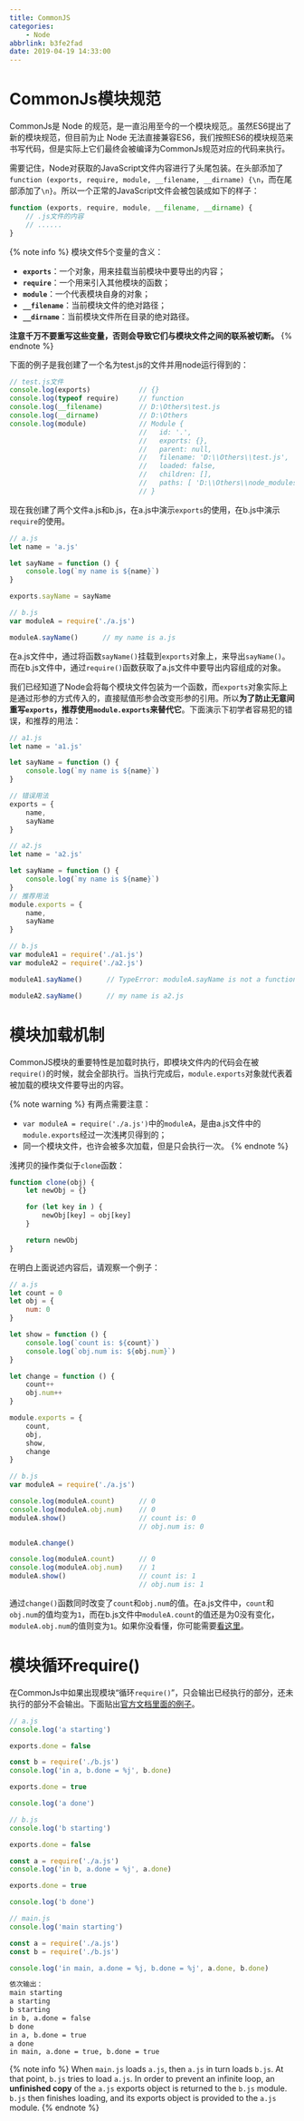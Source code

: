```yaml
---
title: CommonJS
categories:
    - Node
abbrlink: b3fe2fad
date: 2019-04-19 14:33:00
---
```


# CommonJs模块规范

CommonJs是 Node 的规范，是一直沿用至今的一个模块规范,。虽然ES6提出了新的模块规范，但目前为止 Node 无法直接兼容ES6，我们按照ES6的模块规范来书写代码，但是实际上它们最终会被编译为CommonJs规范对应的代码来执行。

需要记住，Node对获取的JavaScript文件内容进行了头尾包装。在头部添加了`function (exports, require, module, __filename, __dirname) {\n`，而在尾部添加了`\n}`。所以一个正常的JavaScript文件会被包装成如下的样子：

```js
function (exports, require, module, __filename, __dirname) {
    // .js文件的内容
    // ......
}
```

{% note info %}
模块文件5个变量的含义：
- **`exports`**：一个对象，用来挂载当前模块中要导出的内容；
- **`require`**：一个用来引入其他模块的函数；
- **`module`**：一个代表模块自身的对象；
- **`__filename`**：当前模块文件的绝对路径；
- **`__dirname`**：当前模块文件所在目录的绝对路径。

**注意千万不要重写这些变量，否则会导致它们与模块文件之间的联系被切断。**
{% endnote %}

下面的例子是我创建了一个名为test.js的文件并用node运行得到的：

```js
// test.js文件
console.log(exports)            // {}
console.log(typeof require)     // function
console.log(__filename)         // D:\Others\test.js
console.log(__dirname)          // D:\Others
console.log(module)             // Module {
                                //   id: '.',
                                //   exports: {},
                                //   parent: null,
                                //   filename: 'D:\\Others\\test.js',
                                //   loaded: false,
                                //   children: [],
                                //   paths: [ 'D:\\Others\\node_modules', 'D:\\node_modules' ]
                                // }
```

现在我创建了两个文件a.js和b.js，在a.js中演示`exports`的使用，在b.js中演示`require`的使用。

```js
// a.js
let name = 'a.js'

let sayName = function () {
    console.log(`my name is ${name}`)
}

exports.sayName = sayName
```
```js
// b.js
var moduleA = require('./a.js')

moduleA.sayName()      // my name is a.js
```

在a.js文件中，通过将函数`sayName()`挂载到`exports`对象上，来导出`sayName()`。而在b.js文件中，通过`require()`函数获取了a.js文件中要导出内容组成的对象。

我们已经知道了Node会将每个模块文件包装为一个函数，而`exports`对象实际上是通过形参的方式传入的，直接赋值形参会改变形参的引用。所以**为了防止无意间重写`exports`，推荐使用`module.exports`来替代它**。下面演示下初学者容易犯的错误，和推荐的用法：

```js
// a1.js
let name = 'a1.js'

let sayName = function () {
    console.log(`my name is ${name}`)
}

// 错误用法
exports = {
    name,
    sayName
}
```
```js
// a2.js
let name = 'a2.js'

let sayName = function () {
    console.log(`my name is ${name}`)
}
// 推荐用法
module.exports = {
    name,
    sayName
}
```
```js
// b.js
var moduleA1 = require('./a1.js')
var moduleA2 = require('./a2.js')

moduleA1.sayName()      // TypeError: moduleA.sayName is not a function

moduleA2.sayName()      // my name is a2.js
```

# 模块加载机制

CommonJS模块的重要特性是加载时执行，即模块文件内的代码会在被`require()`的时候，就会全部执行。当执行完成后，`module.exports`对象就代表着被加载的模块文件要导出的内容。

{% note warning %}
有两点需要注意：
- `var moduleA = require('./a.js')`中的`moduleA`，是由a.js文件中的`module.exports`经过一次浅拷贝得到的；
- 同一个模块文件，也许会被多次加载，但是只会执行一次。
{% endnote %}

浅拷贝的操作类似于`clone`函数：

```js
function clone(obj) {
    let newObj = {}

    for (let key in ) {
        newObj[key] = obj[key]
    }

    return newObj
}
```

在明白上面说述内容后，请观察一个例子：

```js
// a.js
let count = 0
let obj = {
    num: 0
}

let show = function () {
    console.log(`count is: ${count}`)
    console.log(`obj.num is: ${obj.num}`)
}

let change = function () {
    count++
    obj.num++
}

module.exports = {
    count,
    obj,
    show,
    change
}
```
```js
// b.js
var moduleA = require('./a.js')

console.log(moduleA.count)      // 0
console.log(moduleA.obj.num)    // 0
moduleA.show()                  // count is: 0
                                // obj.num is: 0

moduleA.change()

console.log(moduleA.count)      // 0
console.log(moduleA.obj.num)    // 1
moduleA.show()                  // count is: 1
                                // obj.num is: 1
```

通过`change()`函数同时改变了`count`和`obj.num`的值。在a.js文件中，`count`和`obj.num`的值均变为`1`，而在b.js文件中`moduleA.count`的值还是为0没有变化，`moduleA.obj.num`的值则变为`1`。如果你没看懂，你可能需要[看这里](https://aadonkeyz.com/posts/9b1cd8c7/#复制变量值)。

# 模块循环require()

在CommonJs中如果出现模块“循环`require()`”，只会输出已经执行的部分，还未执行的部分不会输出。下面贴出[官方文档里面的例子](https://nodejs.org/api/modules.html#modules_cycles)。

```js
// a.js
console.log('a starting')

exports.done = false

const b = require('./b.js')
console.log('in a, b.done = %j', b.done)

exports.done = true

console.log('a done')
```
```js
// b.js
console.log('b starting')

exports.done = false

const a = require('./a.js')
console.log('in b, a.done = %j', a.done)

exports.done = true

console.log('b done')
```
```js
// main.js
console.log('main starting')

const a = require('./a.js')
const b = require('./b.js')

console.log('in main, a.done = %j, b.done = %j', a.done, b.done)
```
```md
依次输出：
main starting
a starting
b starting
in b, a.done = false
b done
in a, b.done = true
a done
in main, a.done = true, b.done = true
```

{% note info %}
When `main.js` loads `a.js`, then `a.js` in turn loads `b.js`. At that point, `b.js` tries to load `a.js`. In order to prevent an infinite loop, an **unfinished copy** of the `a.js` exports object is returned to the `b.js` module. `b.js` then finishes loading, and its exports object is provided to the `a.js` module.
{% endnote %}